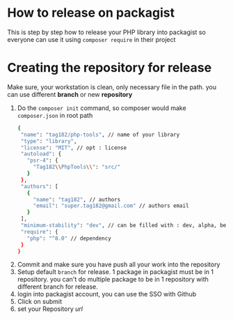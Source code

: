 # How to release on packagist

This is step by step how to release your PHP library into packagist so everyone can use it using `composer require` in their project

# Creating the repository for release

Make sure, your workstation is clean, only necessary file in the path. you can use different **branch** or new **repository**

 1. Do the `composer init` command, so composer would make `composer.json` in root path
	 ```bash
	{
	  "name": "tag182/php-tools", // name of your library
	  "type": "library", 
	  "license": "MIT", // opt : license
	  "autoload": {
	    "psr-4": {
	      "Tag182\\PhpTools\\": "src/"
	    }
	  },
	  "authors": [
	    {
	      "name": "tag182", // authors
	      "email": "super.tag182@gmail.com" // authors email
	    }
	  ],
	  "minimum-stability": "dev", // can be filled with : dev, alpha, beta, RC, stable
	  "require": {
	    "php": "^8.0" // dependency
	  }
	}
	 ```
 2. Commit and make sure you have push all your work into the repository
 3. Setup default `branch` for release. 1 package in packagist must be in 1 repository. you can't do multiple package to be in 1 repository with different branch for release. 
 4. login into packagist account, you can use the SSO with Github
 5. Click on submit
 6. set your Repository *url*